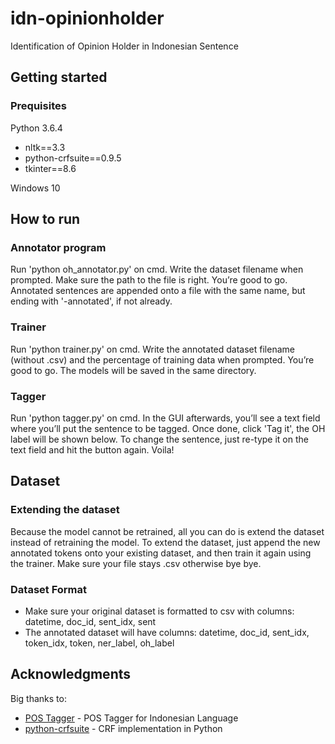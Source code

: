 # idn-opinionholder

Identification of Opinion Holder in Indonesian Sentence

## Getting started
### Prequisites

Python 3.6.4
* nltk==3.3
* python-crfsuite==0.9.5
* tkinter==8.6

Windows 10

## How to run
### Annotator program

Run 'python oh_annotator.py' on cmd. Write the dataset filename when prompted. Make sure the path to the file is right. You’re good to go. Annotated sentences are appended onto a file with the same name, but ending with '-annotated', if not already.

### Trainer

Run 'python trainer.py' on cmd. Write the annotated dataset filename (without .csv) and the percentage of training data when prompted. You’re good to go. The models will be saved in the same directory.

### Tagger

Run 'python tagger.py' on cmd. In the GUI afterwards, you’ll see a text field where you’ll put the sentence to be tagged. Once done, click 'Tag it', the OH label will be shown below. To change the sentence, just re-type it on the text field and hit the button again. Voila!

## Dataset
### Extending the dataset

Because the model cannot be retrained, all you can do is extend the dataset instead of retraining the model. To extend the dataset, just append the new annotated tokens onto your existing dataset, and then train it again using the trainer. Make sure your file stays .csv otherwise bye bye.

### Dataset Format

* Make sure your original dataset is formatted to csv with columns: datetime, doc_id, sent_idx, sent
* The annotated dataset will have columns: datetime, doc_id, sent_idx, token_idx, token, ner_label, oh_label

## Acknowledgments

Big thanks to:
* [POS Tagger](https://github.com/famrashel/idn-tagged-corpus) - POS Tagger for Indonesian Language
* [python-crfsuite](https://github.com/scrapinghub/python-crfsuite) - CRF implementation in Python
